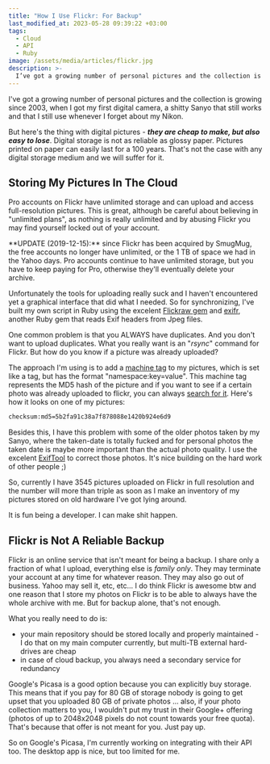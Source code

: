 ```yaml
---
title: "How I Use Flickr: For Backup"
last_modified_at: 2023-05-28 09:39:22 +03:00
tags:
  - Cloud
  - API
  - Ruby
image: /assets/media/articles/flickr.jpg
description: >-
  I’ve got a growing number of personal pictures and the collection is growing since 2003 ... Pro accounts on Flickr have unlimited storage and can upload and access full-resolution pictures.
---
```


<p class="intro">
  I've got a growing number of personal pictures and the collection is growing since 2003, when I got my first digital camera, a shitty Sanyo that still works and that I still use whenever I forget about my Nikon.
</p>

But here's the thing with digital pictures - _**they are cheap to make, but also easy to lose**_. Digital storage is not as reliable as glossy paper. Pictures printed on paper can easily last for a 100 years. That's not the case with any digital storage medium and we will suffer for it.

## Storing My Pictures In The Cloud

Pro accounts on Flickr have unlimited storage and can upload and access full-resolution pictures. This is great, although be careful about believing in "unlimited plans", as nothing is really unlimited and by abusing Flickr you may find yourself locked out of your account.

<p class='info-bubble' markdown='1'>
  **UPDATE (2019-12-15):** since Flickr has been acquired by SmugMug, the free accounts no longer have unlimited, or the 1 TB of space we had in the Yahoo days. Pro accounts continue to have unlimited storage, but you have to keep paying for Pro, otherwise they'll eventually delete your archive.
</p>

Unfortunately the tools for uploading really suck and I haven't encountered yet a graphical interface that did what I needed. So for synchronizing, I've built my own script in Ruby using the excelent [Flickraw gem](https://hanklords.github.com/flickraw/) and [exifr](https://github.com/remvee/exifr), another Ruby gem that reads Exif headers from Jpeg files.

One common problem is that you ALWAYS have duplicates. And you don't want to upload duplicates. What you really want is an "_rsync_" command for Flickr. But how do you know if a picture was already uploaded?

The approach I'm using is to add a [machine tag](http://www.flickr.com/groups/api/discuss/72157594497877875/) to my pictures, which is set like a tag, but has the format "namespace:key=value". This machine tag represents the MD5 hash of the picture and if you want to see if a certain photo was already uploaded to flickr, you can always [search for it](https://www.flickr.com/services/api/flickr.photos.search.html). Here's how it looks on one of my pictures:

```bash
checksum:md5=5b2fa91c38a7f878088e1420b924e6d9
```

Besides this, I have this problem with some of the older photos taken by my Sanyo, where the taken-date is totally fucked and for personal photos the taken date is maybe more important than the actual photo quality. I use the excelent [ExifTool](http://www.sno.phy.queensu.ca/~phil/exiftool/) to correct those photos. It's nice building on the hard work of other people ;)

So, currently I have 3545 pictures uploaded on Flickr in full resolution and the number will more than triple as soon as I make an inventory of my pictures stored on old hardware I've got lying around.

It is fun being a developer. I can make shit happen.

## Flickr is Not A Reliable Backup

Flickr is an online service that isn't meant for being a backup. I share only a fraction of what I upload, everything else is _family only_. They may terminate your account at any time for whatever reason. They may also go out of business. Yahoo may sell it, etc, etc... I do think Flickr is awesome btw and one reason that I store my photos on Flickr is to be able to always have the whole archive with me. But for backup alone, that's not enough.

What you really need to do is:

* your main repository should be stored locally and properly maintained - I do that on my main computer currently, but multi-TB external hard-drives are cheap
* in case of cloud backup, you always need a secondary service for redundancy

Google's Picasa is a good option because you can explicitly buy storage. This means that if you pay for 80 GB of storage nobody is going to get upset that you uploaded 80 GB of private photos ... also, if your photo collection matters to you, I wouldn't put my trust in their Google+ offering (photos of up to 2048x2048 pixels do not count towards your free quota). That's because that offer is not meant for you. Just pay up.

So on Google's Picasa, I'm currently working on integrating with their API too. The desktop app is nice, but too limited for me.

